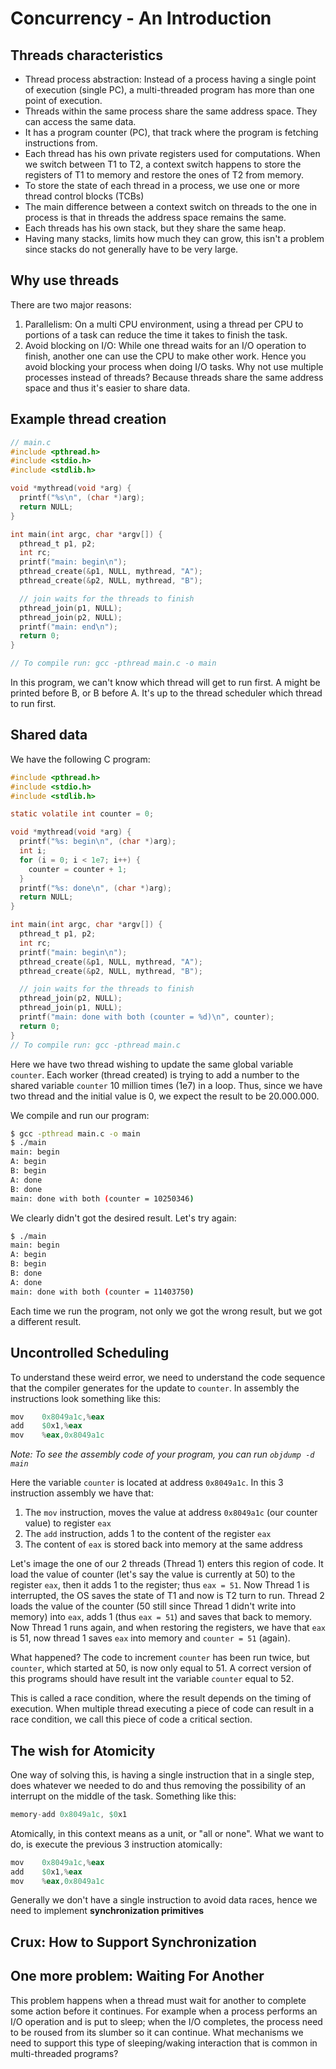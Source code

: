 # Concurrency - An Introduction
## Threads characteristics
- Thread process abstraction: Instead of a process having a single point of execution (single PC), a multi-threaded program has more than one point of execution.
- Threads within the same process share the same address space. They can access the same data. 
- It has a program counter (PC), that track where the program is fetching instructions from. 
- Each thread has his own private registers used for computations. When we switch between T1 to T2, a context switch happens to store the registers of T1 to memory and restore the ones of T2 from memory. 
- To store the state of each thread in a process, we use one or more thread control blocks (TCBs)
- The main difference between a context switch on threads to the one in process is that in threads the address space remains the same.
- Each threads has his own stack, but they share the same heap. 
- Having many stacks, limits how much they can grow, this isn't a problem since stacks do not generally have to be very large. 

## Why use threads
There are two major reasons: 
1. Parallelism: On a multi CPU environment, using a thread per CPU to portions of a task can reduce the time it takes to finish the task. 
2. Avoid blocking on I/O: While one thread waits for an I/O operation to finish, another one can use the CPU to make other work. Hence you avoid blocking your process when doing I/O tasks. 
Why not use multiple processes instead of threads? Because threads share the same address space and thus it's easier to share data. 
## Example thread creation
```C
// main.c
#include <pthread.h>
#include <stdio.h>
#include <stdlib.h>

void *mythread(void *arg) {
  printf("%s\n", (char *)arg);
  return NULL;
}

int main(int argc, char *argv[]) {
  pthread_t p1, p2;
  int rc;
  printf("main: begin\n");
  pthread_create(&p1, NULL, mythread, "A");
  pthread_create(&p2, NULL, mythread, "B");

  // join waits for the threads to finish
  pthread_join(p1, NULL);
  pthread_join(p2, NULL);
  printf("main: end\n");
  return 0;
}

// To compile run: gcc -pthread main.c -o main
```

In this program, we can't know which thread will get to run first. A might be printed before B, or B before A. It's up to the thread scheduler which thread to run first. 
## Shared data
We have the following C program: 
```C
#include <pthread.h>
#include <stdio.h>
#include <stdlib.h>

static volatile int counter = 0;

void *mythread(void *arg) {
  printf("%s: begin\n", (char *)arg);
  int i;
  for (i = 0; i < 1e7; i++) {
    counter = counter + 1;
  }
  printf("%s: done\n", (char *)arg);
  return NULL;
}

int main(int argc, char *argv[]) {
  pthread_t p1, p2;
  int rc;
  printf("main: begin\n");
  pthread_create(&p1, NULL, mythread, "A");
  pthread_create(&p2, NULL, mythread, "B");

  // join waits for the threads to finish
  pthread_join(p2, NULL);
  pthread_join(p1, NULL);
  printf("main: done with both (counter = %d)\n", counter);
  return 0;
}
// To compile run: gcc -pthread main.c
```

Here we have two thread wishing to update the same global variable `counter`. Each worker (thread created) is trying to add a number to the shared variable `counter` 10 million times (1e7) in a loop. Thus, since we have two thread and the initial value is 0, we expect the result to be 20.000.000. 

We compile and run our program: 
```bash
$ gcc -pthread main.c -o main
$ ./main
main: begin
A: begin
B: begin
A: done
B: done
main: done with both (counter = 10250346)
```
We clearly didn't got the desired result. Let's try again: 
```bash
$ ./main
main: begin
A: begin
B: begin
B: done
A: done
main: done with both (counter = 11403750)
```
Each time we run the program, not only we got the wrong result, but we got a different result. 

## Uncontrolled Scheduling 
To understand these weird error, we need to understand the code sequence that the compiler generates for the update to `counter`. In assembly the instructions look something like this: 
```S
mov    0x8049a1c,%eax
add    $0x1,%eax
mov    %eax,0x8049a1c
```
*Note: To see the assembly code of your program, you can run `objdump -d main `*

Here the variable `counter` is located at address `0x8049a1c`. 
In this 3 instruction assembly we have that:
1. The `mov` instruction, moves the value at address `0x8049a1c` (our counter value) to register `eax`
2. The `add` instruction, adds 1 to the content of the register `eax`
3. The content of `eax` is stored back into memory at the same address

Let's image the one of our 2 threads (Thread 1) enters this region of code. It load the value of counter (let's say the value is currently at 50) to the register `eax`, then it adds 1 to the register; thus `eax = 51`. Now Thread 1 is interrupted, the OS saves the state of T1 and now is T2 turn to run. Thread 2 loads the value of the counter (50 still since Thread 1 didn't write into memory) into `eax`, adds 1 (thus `eax = 51`) and saves that back to memory. Now Thread 1 runs again, and when restoring the registers, we have that `eax` is 51, now thread 1 saves `eax` into memory and `counter = 51` (again).

What happened? The code to increment `counter` has been run twice, but `counter`, which started at 50, is now only equal to 51. A correct version of this programs should have result int the variable `counter` equal to 52.

This is called a race condition, where the result depends on the timing of execution. When multiple thread executing a piece of code can result in a race condition, we call this piece of code a critical section. 

## The wish for Atomicity
One way of solving this, is having a single instruction that in a single step, does whatever we needed to do and thus removing the possibility of an interrupt on the middle of the task. Something like this:
```S
memory-add 0x8049a1c, $0x1
```

Atomically, in this context means as a unit, or "all or none". What we want to do, is execute the previous 3 instruction atomically:
```S
mov    0x8049a1c,%eax
add    $0x1,%eax
mov    %eax,0x8049a1c
```

Generally we don't have a single instruction to avoid data races, hence we need to implement **synchronization primitives**

## Crux: How to Support Synchronization

## One more problem: Waiting For Another
This problem happens when a thread must wait for another to complete some action before it continues. For example when a process performs an I/O operation and is put to sleep; when the I/O completes, the process need to be roused from its slumber so it can continue. What mechanisms we need to support this type of sleeping/waking interaction that is common in multi-threaded programs? 
